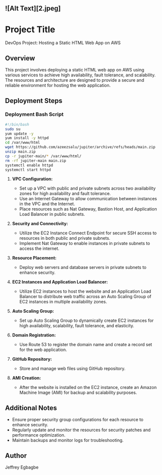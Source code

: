 ![Alt Text][2.jpeg]
--
# Project Title

DevOps Project: Hosting a Static HTML Web App on AWS

## Overview

This project involves deploying a static HTML web app on AWS using various services to achieve high availability, fault tolerance, and scalability. The resources and architecture are designed to provide a secure and reliable environment for hosting the web application.

## Deployment Steps

### Deployment Bash Script

```bash
#!/bin/bash
sudo su
yum update -y
yum install -y httpd
cd /var/www/html
wget https://github.com/azeezsalu/jupiter/archive/refs/heads/main.zip
unzip main.zip
cp -r jupiter-main/* /var/www/html/
rm -rf jupiter-main main.zip
systemctl enable httpd 
systemctl start httpd
```

1. **VPC Configuration:**
   - Set up a VPC with public and private subnets across two availability zones for high availability and fault tolerance.
   - Use an Internet Gateway to allow communication between instances in the VPC and the Internet.
   - Place resources such as Nat Gateway, Bastion Host, and Application Load Balancer in public subnets.

2. **Security and Connectivity:**
   - Utilize the EC2 Instance Connect Endpoint for secure SSH access to resources in both public and private subnets.
   - Implement Nat Gateway to enable instances in private subnets to access the internet.

3. **Resource Placement:**
   - Deploy web servers and database servers in private subnets to enhance security.

4. **EC2 Instances and Application Load Balancer:**
   - Utilize EC2 instances to host the website and an Application Load Balancer to distribute web traffic across an Auto Scaling Group of EC2 instances in multiple availability zones.

5. **Auto Scaling Group:**
   - Set up Auto Scaling Group to dynamically create EC2 instances for high availability, scalability, fault tolerance, and elasticity.

6. **Domain Registration:**
   - Use Route 53 to register the domain name and create a record set for the web application.

7. **GitHub Repository:**
   - Store and manage web files using GitHub repository.

8. **AMI Creation:**
   - After the website is installed on the EC2 instance, create an Amazon Machine Image (AMI) for backup and scalability purposes.

## Additional Notes

- Ensure proper security group configurations for each resource to enhance security.
- Regularly update and monitor the resources for security patches and performance optimization.
- Maintain backups and monitor logs for troubleshooting.

## Author

Jeffrey Egbagbe
